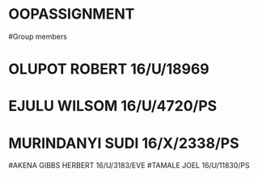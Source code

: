 # OOPASSIGNMENT
#Group members
# OLUPOT ROBERT    16/U/18969
# EJULU WILSOM     16/U/4720/PS
# MURINDANYI SUDI   16/X/2338/PS
#AKENA GIBBS HERBERT  16/U/3183/EVE
#TAMALE JOEL        16/U/11830/PS
